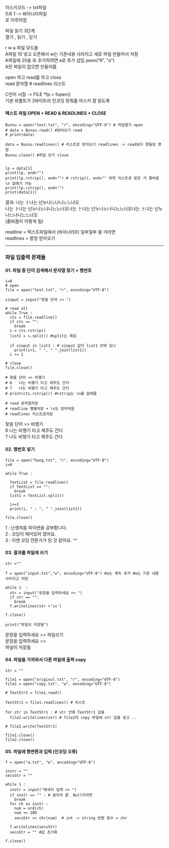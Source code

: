 아스키코드 -> txt파일  
0과 1 -> 바이너리파일  
로 이루어짐  
  
파일 읽기 3단계  
열기 , 읽기 , 닫기  
  
r w a 파일 모드들  
A파일 10 넣고 오픈해서 w는 기존내용 사라지고 새로 파일 만들어서 저장  
A파일에 20을 또 추가하려면 a로 추가 삽입 peon("A", "a")  
A란 파일이 없으면 만들어줌  
  
open 하고 read를 하고 closs  
read 문자열 # readlines 리스트  
  
C언어 시절 -> FILE *fp = fopen()  
기본 비폴트가 2바이트라 인코딩 맞춰줌 아스키 잘 읽도록  

#### 텍스트 파일 OPEN + READ & READLINES + CLOSE
```
Bunsu = open("test.txt", "r", encoding="UTF-8") # 파일열기 open 
# data = Bunsu.read() #읽어오기 read 
# print(data) 

data = Bunsu.readlines() # 리스트로 받아오기 readlines -> read보다 핸들링 편함 
Bunsu.close() #파일 닫기 close 


lp = data[1] 
print(lp, end="") 
print(lp.rstrip(), end="") # rstrip(), end="" 하면 리스트로 받은 거 줄바꿈 \n 없애기 가능
print(lp.rstrip(), end="") 
print(data[1]) 
```
결과: 나는 ㅏ나는 넌누나느나니느느너오  
나는 ㅏ나는 넌누나느나니느느너오나는 ㅏ나는 넌누나느나니느느너오나는 ㅏ나는 넌누나느나니느느너오  
(줄바꿈이 이렇게 됨)  

readline = 텍스트파일에서 (바이너리X) 일부일부 쓸 거라면  
readlines = 몽땅 받아오기  

*** 

### 파일 입출력 문제들 
#### 01. 파일 중 단어 검색해서 문자열 찾기 + 행번호 
```
i=0 
# open 
file = open("test.txt", "r", encoding="UTF-8")

sinput = input("찾을 단어 >> ")

# read all 
while True : 
  cts = file.readline() 
  if cts == "": 
    break 
  s = cts.rstrip() 
  list1 = s.split() #split는 뭐임 
  
  if sinput in list1 : # sinput 값이 list1 안에 있니 
    print(i+1, " ", " ".join(list1))
  i += 1 
  
# close 
file.close() 

# 찾을 단어 >> 비행기
# 6   나는 비행기 타고 제주도 간다
# 7   나도 비행기 타고 제주도 간다
# print(cts.rstrip()) #rstrip는 \n를 없애줌 

# read 문자열저장 
# readline 행별저장 + \n도 받아먹음 
# readlines 리스트로저장 
```
찾을 단어 >> 비행기  
6   나는 비행기 타고 제주도 간다  
7   나도 비행기 타고 제주도 간다  
  
#### 02. 행번호 넣기 
```
file = open("hang.txt", "r", encoding="UTF-8") 
i=0 

while True : 
  
  TextList = file.readline()
  if TextList == "": 
    break 
  list1 = TextList.split() 
  
  i+=1 
  print(i, " : ", " ".join(list1))
  
file.close() 
```
1  :  난생처음 파이썬을 공부합니다.  
2  :  코딩이 재미있어 졌어요.  
3  :  이젠 코딩 전문가가 된 것 같아요. ^^  
  
#### 03. 결과를 파일에 쓰기 
```
str =""

f = open("input.txt","w", encoding="UTF-8") #a는 계속 추가 #w는 기존 내용 사라지고 저장 

while 1  : 
  str = input("문장을 입력하세요 >> ")
  if str == "": 
    break 
  f.writelines(str +'\n') 

f.close()

print("파일이 저장됨")
```
문장을 입력하세요 >> 파일쓰기  
문장을 입력하세요 >>  
파일이 저장됨  
  
#### 04. 파일을 가져와서 다른 파일에 출력 copy 
```
str = ""

file1 = open("originul.txt", "r", encoding="UTF-8")
file2 = open("copy.txt", "w", encoding="UTF-8")
  
# TextStr1 = file1.read() 

TextStr1 = file1.readlines() # 리스트 

for str in TextStr1 : # str 안에 TextStr1 값을 
  file2.writelines(str) # file2의 copy 파일에 str 값을 넣고 .. 

# file2.write(TextStr1) 

file1.close()
file2.close()
```
#### 05. 파일에 형변환과 입력 (인코딩 오류)
```
f = open("a.txt", "w", encoding="UTF-8")

instr = "" 
secuStr = ""

while 1 : 
  instr = input("메세지 입력 >> ") 
  if instr == "" : # 글자의 끝. Null이라면 
    break 
  for ch in instr : 
    num = ord(ch) 
    num += 100 
    secuStr += chr(num)  # int -> string 변환 함수 = chr 
    
  f.writelines(secuStr)
  secuStr = "" #값 초기화
    
f.close()
```
